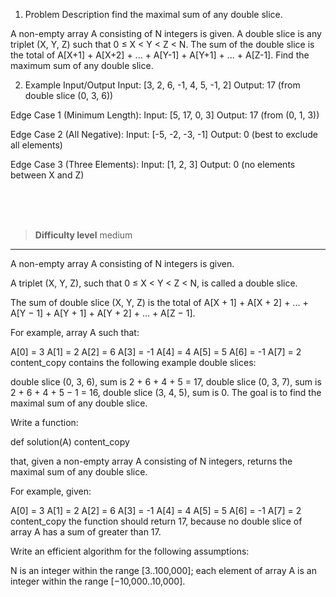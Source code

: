 1. Problem Description
  find the maximal sum of any double slice.

A non-empty array A consisting of N integers is given. A double slice is any triplet (X, Y, Z) such that 0 ≤ X < Y < Z < N. The sum of the double slice is the total of A[X+1] + A[X+2] + ... + A[Y-1] + A[Y+1] + ... + A[Z-1]. Find the maximum sum of any double slice.

2. Example Input/Output
Input: [3, 2, 6, -1, 4, 5, -1, 2]
Output: 17 (from double slice (0, 3, 6))

Edge Case 1 (Minimum Length):
Input: [5, 17, 0, 3]
Output: 17 (from (0, 1, 3))

Edge Case 2 (All Negative):
Input: [-5, -2, -3, -1]
Output: 0 (best to exclude all elements)

Edge Case 3 (Three Elements):
Input: [1, 2, 3]
Output: 0 (no elements between X and Z)


<br><br><br>

> **Difficulty level**
> medium

--- 

A non-empty array A consisting of N integers is given.

A triplet (X, Y, Z), such that 0 ≤ X < Y < Z < N, is called a double slice.

The sum of double slice (X, Y, Z) is the total of A[X + 1] + A[X + 2] + ... + A[Y − 1] + A[Y + 1] + A[Y + 2] + ... + A[Z − 1].

For example, array A such that:

A[0] = 3 A[1] = 2 A[2] = 6 A[3] = -1 A[4] = 4 A[5] = 5 A[6] = -1 A[7] = 2
content_copy
contains the following example double slices:

double slice (0, 3, 6), sum is 2 + 6 + 4 + 5 = 17,
double slice (0, 3, 7), sum is 2 + 6 + 4 + 5 − 1 = 16,
double slice (3, 4, 5), sum is 0.
The goal is to find the maximal sum of any double slice.

Write a function:

def solution(A)
content_copy

that, given a non-empty array A consisting of N integers, returns the maximal sum of any double slice.

For example, given:

A[0] = 3 A[1] = 2 A[2] = 6 A[3] = -1 A[4] = 4 A[5] = 5 A[6] = -1 A[7] = 2
content_copy
the function should return 17, because no double slice of array A has a sum of greater than 17.

Write an efficient algorithm for the following assumptions:

N is an integer within the range [3..100,000];
each element of array A is an integer within the range [−10,000..10,000].
